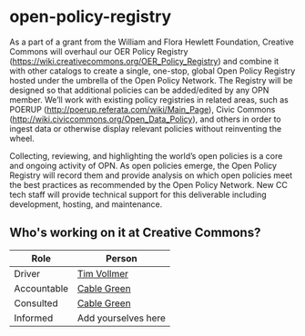 # open-policy-registry

As a part of a grant from the William and Flora Hewlett Foundation, Creative Commons will overhaul our OER Policy Registry (https://wiki.creativecommons.org/OER_Policy_Registry) and combine it with other catalogs to create a single, one-stop, global Open Policy Registry hosted under the umbrella of the Open Policy Network. The Registry will be designed so that additional policies can be added/edited by any OPN member. We’ll work with existing policy registries in related areas, such as POERUP (http://poerup.referata.com/wiki/Main_Page), Civic Commons (http://wiki.civiccommons.org/Open_Data_Policy), and others in order to ingest data or otherwise display relevant policies without reinventing the wheel.

Collecting, reviewing, and highlighting the world’s open policies is a core and ongoing activity of OPN. As open policies emerge, the Open Policy Registry will record them and provide analysis on which open policies meet the best practices as recommended by the Open Policy Network. New CC tech staff will provide technical support for this deliverable including development, hosting, and maintenance.

## Who's working on it at Creative Commons?

| Role  | Person |
| ------------- | ------------- |
| Driver  | [Tim Vollmer](https://github.com/tvol)  |
| Accountable  | [Cable Green](https://github.com/cablegreen)  |
| Consulted | [Cable Green](https://github.com/cablegreen) |
| Informed | Add yourselves here |
